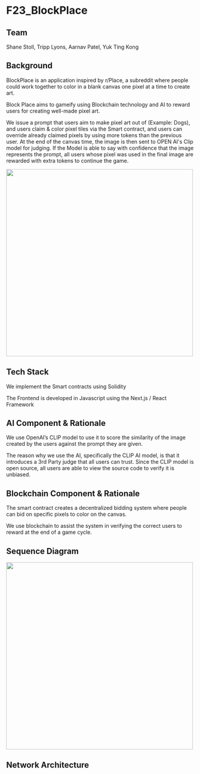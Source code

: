 # F23_BlockPlace

## Team

Shane Stoll, Tripp Lyons, Aarnav Patel, Yuk Ting Kong

## Background

BlockPlace is an application inspired by r/Place, a subreddit where people could work together to color in a blank canvas one pixel at a time to create art. 

Block Place aims to gameify using Blockchain technology and AI to reward users for creating well-made pixel art.

We issue a prompt that users aim to make pixel art out of (Example: Dogs), and users claim & color pixel tiles via the Smart contract, and users can override already claimed pixels by using more tokens than the previous user. At the end of the canvas time, the image is then sent to OPEN AI's Clip model for judging. If the Model is able to say with confidence that the image represents the prompt, all users whose pixel was used in the final image are rewarded with extra tokens to continue the game.



<img src="https://github.com/AI-and-Blockchain/F23_BlockPlace/assets/72285616/fc5757b8-6768-4357-934a-16afc6c65a45" width="500" height="500">

## Tech Stack

We implement the Smart contracts using Solidity

The Frontend is developed in Javascript using the  Next.js / React Framework

## AI Component & Rationale

We use OpenAI’s CLIP model to use it to score the similarity of the image created by the users against the prompt they are given.

The reason why we use the AI, specifically the CLIP AI model, is that it introduces a 3rd Party judge that all users can trust. Since the CLIP model is open source,  all users are able to view the source code to verify it is unbiased. 


## Blockchain Component & Rationale

The smart contract creates a decentralized bidding system where people can bid on specific pixels to color on the canvas. 

We use blockchain to assist the system in verifying the correct users to reward at the end of a game cycle.


## Sequence Diagram

<img src="https://github.com/AI-and-Blockchain/F23_BlockPlace/assets/72285616/3ab99bf0-4522-4dcf-935b-e024c3943683" width="500" height="500">




## Network Architecture

